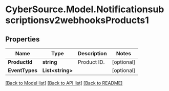 # CyberSource.Model.Notificationsubscriptionsv2webhooksProducts1
## Properties

Name | Type | Description | Notes
------------ | ------------- | ------------- | -------------
**ProductId** | **string** | Product ID. | [optional] 
**EventTypes** | **List&lt;string&gt;** |  | [optional] 

[[Back to Model list]](../README.md#documentation-for-models) [[Back to API list]](../README.md#documentation-for-api-endpoints) [[Back to README]](../README.md)

